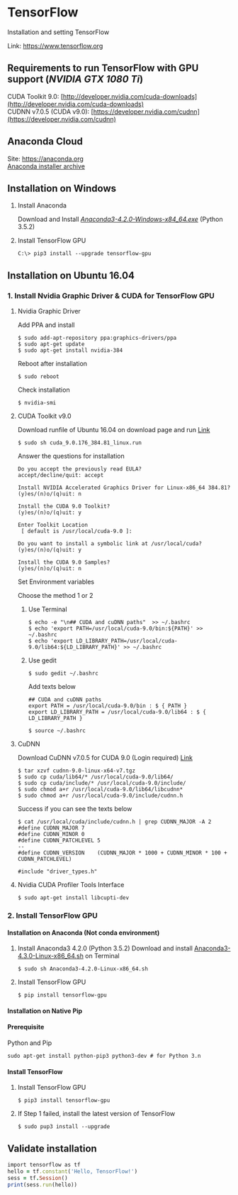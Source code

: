 # TensorFlow

Installation and setting TensorFlow

Link: https://www.tensorflow.org

## Requirements to run TensorFlow with GPU support (*NVIDIA GTX 1080 Ti*)

CUDA Toolkit 9.0: [http://developer.nvidia.com/cuda-downloads](http://developer.nvidia.com/cuda-downloads)  
CUDNN v7.0.5 (CUDA v9.0): [https://developer.nvidia.com/cudnn](https://developer.nvidia.com/cudnn)

## Anaconda Cloud

Site: https://anaconda.org  
[Anaconda installer archive](https://repo.continuum.io/archive/)


## Installation on Windows

1. Install Anaconda

	Download and Install [*Anaconda3-4.2.0-Windows-x84_64.exe*](https://repo.continuum.io/archive/Anaconda3-4.2.0-Windows-x86_64.exe) (Python 3.5.2)

2. Install TensorFlow GPU

	```
	C:\> pip3 install --upgrade tensorflow-gpu
	```

## Installation on Ubuntu 16.04

### 1. Install Nvidia Graphic Driver & CUDA for TensorFlow GPU

1. Nvidia Graphic Driver
	
	Add PPA and install
	
	```
	$ sudo add-apt-repository ppa:graphics-drivers/ppa
	$ sudo apt-get update
	$ sudo apt-get install nvidia-384
	```
	Reboot after installation

	```
	$ sudo reboot
	```
	
	Check installation

	```
	$ nvidia-smi
	```
	
	
2. CUDA Toolkit v9.0

	Download runfile of Ubuntu 16.04 on download page and run
	[Link](https://developer.nvidia.com/compute/cuda/9.0/Prod/local_installers/cuda_9.0.176_384.81_linux-run)
	
	```
	$ sudo sh cuda_9.0.176_384.81_linux.run
	```
	
	Answer the questions for installation
	
	```	
	Do you accept the previously read EULA?
	accept/decline/quit: accept
	
	Install NVIDIA Accelerated Graphics Driver for Linux-x86_64 384.81?
	(y)es/(n)o/(q)uit: n
	
	Install the CUDA 9.0 Toolkit?  
	(y)es/(n)o/(q)uit: y
	
	Enter Toolkit Location  
	 [ default is /usr/local/cuda-9.0 ]: 
	
	Do you want to install a symbolic link at /usr/local/cuda?  
	(y)es/(n)o/(q)uit: y
	
	Install the CUDA 9.0 Samples?  
	(y)es/(n)o/(q)uit: n
	```
	
	Set Environment variables

	Choose the method 1 or 2
	1.  Use Terminal

		```
		$ echo -e "\n## CUDA and cuDNN paths"  >> ~/.bashrc
		$ echo 'export PATH=/usr/local/cuda-9.0/bin:${PATH}' >> ~/.bashrc
		$ echo 'export LD_LIBRARY_PATH=/usr/local/cuda-9.0/lib64:${LD_LIBRARY_PATH}' >> ~/.bashrc
		```
	2. Use gedit

		```
		$ sudo gedit ~/.bashrc
		```

		Add texts below
		
		```
		## CUDA and cuDNN paths 
		export PATH = /usr/local/cuda-9.0/bin : $ { PATH } 
		export LD_LIBRARY_PATH = /usr/local/cuda-9.0/lib64 : $ { LD_LIBRARY_PATH }
		```
		
		```
		$ source ~/.bashrc
		```

3. CuDNN
	
	Download CuDNN v7.0.5 for CUDA 9.0 (Login required) [Link](https://developer.nvidia.com/compute/machine-learning/cudnn/secure/v7.0.5/prod/9.1_20171129/cudnn-9.1-linux-x64-v7)
	
	```
	$ tar xzvf cudnn-9.0-linux-x64-v7.tgz
	$ sudo cp cuda/lib64/* /usr/local/cuda-9.0/lib64/
	$ sudo cp cuda/include/* /usr/local/cuda-9.0/include/
	$ sudo chmod a+r /usr/local/cuda-9.0/lib64/libcudnn*
	$ sudo chmod a+r /usr/local/cuda-9.0/include/cudnn.h
	```
	Success if you can see the texts below
	
	```
	$ cat /usr/local/cuda/include/cudnn.h | grep CUDNN_MAJOR -A 2
	#define CUDNN_MAJOR 7
	#define CUDNN_MINOR 0
	#define CUDNN_PATCHLEVEL 5
	--
	#define CUDNN_VERSION    (CUDNN_MAJOR * 1000 + CUDNN_MINOR * 100 + CUDNN_PATCHLEVEL)

	#include "driver_types.h"
	```
	
4. Nvidia CUDA Profiler Tools Interface

	```
	$ sudo apt-get install libcupti-dev
	```	
	
### 2. Install TensorFlow GPU

#### Installation on Anaconda (Not conda environment)


1. Install Anaconda3 4.2.0 (Python 3.5.2)
	Download and install [Anaconda3-4.3.0-Linux-x86_64.sh](https://repo.continuum.io/archive/Anaconda3-4.2.0-Linux-x86_64.sh) on Terminal
		
	```
	$ sudo sh Anaconda3-4.2.0-Linux-x86_64.sh
	```
	
2. Install TensorFlow GPU

	```
	$ pip install tensorflow-gpu
	```

#### Installation on Native Pip

#### Prerequisite

Python and Pip

```
sudo apt-get install python-pip3 python3-dev # for Python 3.n
```

#### Install TensorFlow

1. Install TensorFlow GPU

	```
	$ pip3 install tensorflow-gpu
	```
	
2. If Step 1 failed, install the latest version of TensorFlow

	```
	$ sudo pup3 install --upgrade
	```


## Validate installation

```ruby
import tensorflow as tf
hello = tf.constant('Hello, TensorFlow!')
sess = tf.Session()
print(sess.run(hello))
```
	